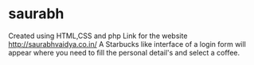 # saurabh
Created using HTML,CSS and php 
Link for the website
http://saurabhvaidya.co.in/
A Starbucks like interface of a login form will appear where you need to fill the personal detail's and select a coffee. 
